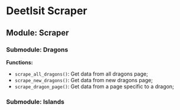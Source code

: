 # Deetlsit Scraper

## Module: Scraper

### Submodule: Dragons

**Functions:**

- `scrape_all_dragons()`: Get data from all dragons page;
- `scrape_new_dragons()`: Get data from new dragons page;
- `scrape_dragon_page()`: Get data from a page specific to a dragon;

### Submodule: Islands

